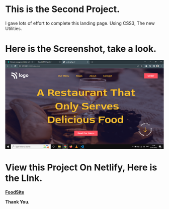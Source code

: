 # This is the Second Project.

I gave lots of effort to complete this landing page. Using CSS3, The new Utilities.

# Here is the Screenshot, take a look.

![Project-02](Overview.png)

# View this Project On Netlify, Here is the LInk.

**[FoodSite](https://food.netlify.app/)**

**Thank You.**
